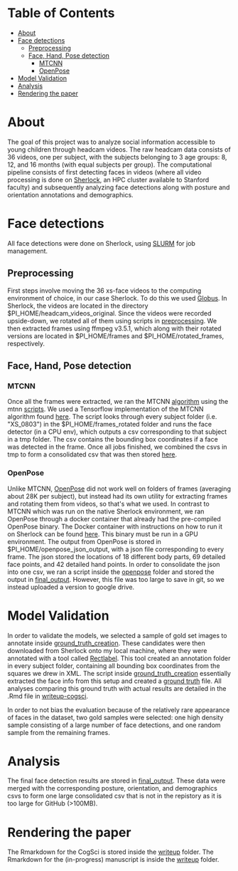 Table of Contents
=================

   * [About](#about)
   * [Face detections](#face-detections)
      * [Preprocessing](#preprocessing)
      * [Face, Hand, Pose detection](#face-hand-pose-detection)
         * [MTCNN](#mtcnn)
         * [OpenPose](#openpose)
   * [Model Validation](#model-validation)
   * [Analysis](#analysis)
   * [Rendering the paper](#rendering-the-paper)


# About
The goal of this project was to analyze social information accessible to young children through headcam videos. The raw headcam data consists of 36 videos, one per subject, with the subjects belonging to 3 age groups: 8, 12, and 16 months (with equal subjects per group). The computational pipeline consists of first detecting faces in videos (where all video processing is done on [Sherlock](http://www.sherlock.stanford.edu), an HPC cluster available to Stanford faculty) and subsequently analyzing face detections along with posture and orientation annotations and demographics.

# Face detections
All face detections were done on Sherlock, using [SLURM](https://slurm.schedmd.com/) for job management. 

## Preprocessing
First steps involve moving the 36 xs-face videos to the computing environment of choice, in our case Sherlock. To do this we used [Globus](http://sherlock.stanford.edu/mediawiki/index.php/DTN). In Sherlock, the videos are located in the directory $PI_HOME/headcam_videos_original. Since the videos were recorded upside-down, we rotated all of them using scripts in [preprocessing](video_preprocessing). We then extracted frames using ffmpeg v3.5.1, which along with their rotated versions are located in $PI_HOME/frames and $PI_HOME/rotated_frames, respectively.

## Face, Hand, Pose detection

### MTCNN
Once all the frames were extracted, we ran the MTCNN [algorithm](https://github.com/kpzhang93/MTCNN_face_detection_alignment) using the mtnn [scripts](scripts/mtcnn). We used a Tensorflow implementation of the MTCNN algorithm found [here](https://github.com/davidsandberg/facenet). The script looks through every subject folder (i.e. "XS_0803") in the $PI_HOME/frames_rotated folder and runs the face detector (in a CPU env), which outputs a csv corresponding to that subject in a tmp folder. The csv contains the bounding box coordinates if a face was detected in the frame. Once all jobs finished, we combined the csvs in tmp to form a consolidated csv that was then stored [here](data/final_detector_output).

### OpenPose
Unlike MTCNN, [OpenPose](https://github.com/CMU-Perceptual-Computing-Lab/openpose) did not work well on folders of frames (averaging about 28K per subject), but instead had its own utility for extracting frames and rotating them from videos, so that's what we used. In contrast to MTCNN which was run on the native Sherlock environment, we ran OpenPose through a docker container that already had the pre-compiled OpenPose binary. The Docker container with instructions on how to run it on Sherlock can be found [here](https://hub.docker.com/r/amsan7/openpose/). This binary must be run in a GPU environment. The output from OpenPose is stored in $PI_HOME/openpose_json_output, with a json file corresponding to every frame. The json stored the locations of 18 different body parts, 69 detailed face points, and 42 detailed hand points. In order to consolidate the json into one csv, we ran a script inside the [openpose](scripts/openpose) folder and stored the output in [final_output](data/final_detector_output). However, this file was too large to save in git, so we instead uploaded a version to google drive. 

# Model Validation
In order to validate the models, we selected a sample of gold set images to annotate inside [ground_truth_creation](detector_scripts/ground_truth_creation). These candidates were then downloaded from Sherlock onto my local machine, where they were annotated with a tool called [Rectlabel](https://rectlabel.com/). This tool created an annotation folder in every subject folder, containing all bounding box coordinates from the squares we drew in XML. The script inside [ground_truth_creation](detector_scripts/ground_truth_creation) essentially extracted the face info from this setup and created a [ground truth](data/ground_truth/ground_truth3.csv) file. All analyses comparing this ground truth with actual results are detailed in the .Rmd file in [writeup-cogsci](analysis-validation).

In order to not bias the evaluation because of the relatively rare appearance of faces in the dataset, two gold samples were selected: one high density sample consisting of a large number of face detections, and one random sample from the remaining frames. 

# Analysis
The final face detection results are stored in [final_output](data/final_detector_output). These data were merged with the corresponding posture, orientation, and demographics csvs to form one large consolidated csv that is not in the repistory as it is too large for GitHub (>100MB). 

# Rendering the paper
The Rmarkdown for the CogSci is stored inside the [writeup](writeup-cogsci) folder.
The Rmarkdown for the (in-progress) manuscript is inside the [writeup](writeup-paper) folder. 

